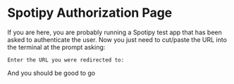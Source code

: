 Spotipy Authorization Page
===========================

If you are here, you are probably running a Spotipy test app that has been asked to authenticate the user.
Now you just need to cut/paste the URL into the terminal at the prompt asking:

    Enter the URL you were redirected to:
    

And you should be good to go
